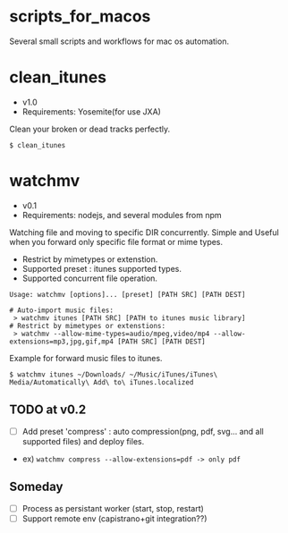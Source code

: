 # scripts_for_macos
Several small scripts and workflows for mac os automation.

clean_itunes
======
- v1.0
- Requirements: Yosemite(for use JXA)


Clean your broken or dead tracks perfectly.

```
$ clean_itunes
```

watchmv 
======
- v0.1
- Requirements: nodejs, and several modules from npm

Watching file and moving to specific DIR concurrently. Simple and Useful when you forward only specific file format or mime types.

- Restrict by mimetypes or extenstion.
- Supported preset : itunes supported types.
- Supported concurrent file operation.

```
Usage: watchmv [options]... [preset] [PATH SRC] [PATH DEST]

# Auto-import music files:
 > watchmv itunes [PATH SRC] [PATH to itunes music library]
# Restrict by mimetypes or extenstions:
 > watchmv --allow-mime-types=audio/mpeg,video/mp4 --allow-extensions=mp3,jpg,gif,mp4 [PATH SRC] [PATH DEST]
 ```
Example for forward music files to itunes.
```
$ watchmv itunes ~/Downloads/ ~/Music/iTunes/iTunes\ Media/Automatically\ Add\ to\ iTunes.localized
```
## TODO at v0.2
- [ ] Add preset 'compress' : auto compression(png, pdf, svg... and all supported files) and deploy files.
- ex) ``` watchmv compress --allow-extensions=pdf -> only pdf ```


## Someday
- [ ] Process as persistant worker (start, stop, restart)
- [ ] Support remote env (capistrano+git integration??)

